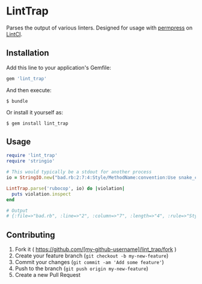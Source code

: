 # LintTrap

Parses the output of various linters. Designed for usage with [permpress](https://github.com/lintci/permpress) on [LintCI](http://www.lintci.com).

## Installation

Add this line to your application's Gemfile:

```ruby
gem 'lint_trap'
```

And then execute:

    $ bundle

Or install it yourself as:

    $ gem install lint_trap

## Usage

``` ruby
require 'lint_trap'
require 'stringio'

# This would typically be a stdout for another process
io = StringIO.new("bad.rb:2:7:4:Style/MethodName:convention:Use snake_case for methods.\n")

LintTrap.parse('rubocop', io) do |violation|
  puts violation.inspect
end

# Output
# {:file=>"bad.rb", :line=>"2", :column=>"7", :length=>"4", :rule=>"Style/MethodName", :severity=>"convention", :message=>"Use snake_case for methods."}
```

## Contributing

1. Fork it ( https://github.com/[my-github-username]/lint_trap/fork )
2. Create your feature branch (`git checkout -b my-new-feature`)
3. Commit your changes (`git commit -am 'Add some feature'`)
4. Push to the branch (`git push origin my-new-feature`)
5. Create a new Pull Request
